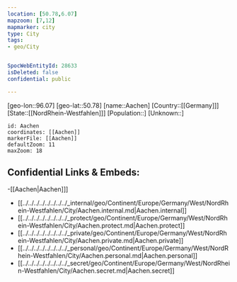 ```yaml
---
location: [50.78,6.07]
mapzoom: [7,12] 
mapmarker: city 
type: City
tags:
- geo/City


SpocWebEntityId: 28633
isDeleted: false
confidential: public

---
```

[geo-lon::96.07]
[geo-lat::50.78]
[name::Aachen]
[Country::[[Germany]]]
[State::[[NordRhein-Westfahlen]]]
[Population::]
[Unknown::]


```leaflet
id: Aachen
coordinates: [[Aachen]]
markerFile: [[Aachen]]
defaultZoom: 11 
maxZoom: 18
```


## Confidential Links & Embeds: 
-[[Aachen|Aachen]]] 
- [[../../../../../../../../_internal/geo/Continent/Europe/Germany/West/NordRhein-Westfahlen/City/Aachen.internal.md|Aachen.internal]] 
- [[../../../../../../../../_protect/geo/Continent/Europe/Germany/West/NordRhein-Westfahlen/City/Aachen.protect.md|Aachen.protect]] 
- [[../../../../../../../../_private/geo/Continent/Europe/Germany/West/NordRhein-Westfahlen/City/Aachen.private.md|Aachen.private]] 
- [[../../../../../../../../_personal/geo/Continent/Europe/Germany/West/NordRhein-Westfahlen/City/Aachen.personal.md|Aachen.personal]] 
- [[../../../../../../../../_secret/geo/Continent/Europe/Germany/West/NordRhein-Westfahlen/City/Aachen.secret.md|Aachen.secret]] 
